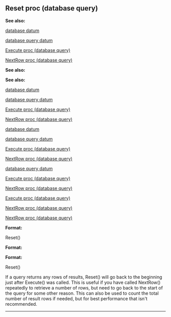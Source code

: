 

 Reset proc (database query)
-----------------------------




**See also:** 


[database datum](#/database) 

[database query datum](#/database/query) 

[Execute proc (database query)](#/database/query/proc/Execute) 

[NextRow proc (database query)](#/database/query/proc/NextRow) 






**See also:** 

**See also:**

[database datum](#/database) 

[database query datum](#/database/query) 

[Execute proc (database query)](#/database/query/proc/Execute) 

[NextRow proc (database query)](#/database/query/proc/NextRow) 




[database datum](#/database)

[database query datum](#/database/query) 

[Execute proc (database query)](#/database/query/proc/Execute) 

[NextRow proc (database query)](#/database/query/proc/NextRow) 



[database query datum](#/database/query)

[Execute proc (database query)](#/database/query/proc/Execute) 

[NextRow proc (database query)](#/database/query/proc/NextRow) 


[Execute proc (database query)](#/database/query/proc/Execute)

[NextRow proc (database query)](#/database/query/proc/NextRow) 

[NextRow proc (database query)](#/database/query/proc/NextRow)


**Format:** 


 Reset()
 


**Format:** 

**Format:**

 Reset()


 If a query returns any rows of results, Reset() will go back to the
beginning just after Execute() was called. This is useful if you have
called NextRow() repeatedly to retrieve a number of rows, but need to
go back to the start of the query for some other reason. This can also be
used to count the total number of result rows if needed, but for best
performance that isn't recommended.





---


